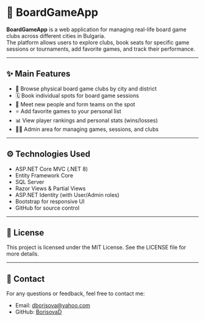# 🎲 BoardGameApp

**BoardGameApp** is a web application for managing real-life board game clubs across different cities in Bulgaria.  
The platform allows users to explore clubs, book seats for specific game sessions or tournaments, add favorite games, and track their performance.

---

## ✨ Main Features

- 📍 Browse physical board game clubs by city and district
- 🗓 Book individual spots for board game sessions
- 🤝 Meet new people and form teams on the spot
- ⭐ Add favorite games to your personal list
- 📊 View player rankings and personal stats (wins/losses)
- 🧑‍💻 Admin area for managing games, sessions, and clubs

---

## ⚙️ Technologies Used

- ASP.NET Core MVC (.NET 8)
- Entity Framework Core
- SQL Server
- Razor Views & Partial Views
- ASP.NET Identity (with User/Admin roles)
- Bootstrap for responsive UI
- GitHub for source control

---

## 📄 License

This project is licensed under the MIT License.
See the LICENSE file for more details.

---

## 💬 Contact

For any questions or feedback, feel free to contact me:

- Email: dborisova@yahoo.com
- GitHub: [BorisovaD](https://github.com/BorisovaD)
